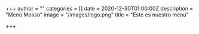 +++
author = ""
categories = []
date = 2020-12-30T01:00:00Z
description = "Menú Mosso"
image = "/images/logo.png"
title = "Este es nuestro menú"

+++
<object data="/images/menu_mosso__3_.pdf" type="application/pdf" width="100%"> 
    </object>

<!-- +++
    <embed src="/images/menu_mosso__3_.pdf" type="application/pdf"> -->